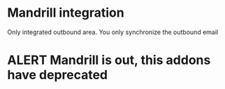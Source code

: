 Mandrill integration
====================

Only integrated outbound area. You only synchronize the outbound email

# ALERT Mandrill is out, this addons have deprecated
